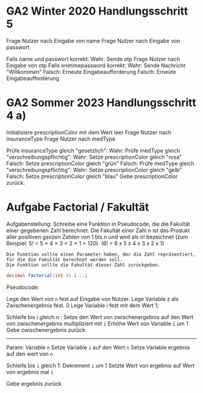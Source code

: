 # GA2 Winter 2020 Handlungsschritt 5

Frage Nutzer nach Eingabe von name
Frage Nutzer nach Eingabe von passwort

Falls name und passwort korrekt:
    Wahr: 
        Sende otp
        Frage Nutzer nach Eingabe von otp
        Falls onetimepassword korrekt:
            Wahr: Sende Nachricht "Willkommen"
            Falsch: Erneute Eingabeaufforderung
    Falsch: Erneute Eingabeaufforderung


# GA2 Sommer 2023 Handlungsschritt 4 a)

Initialisiere prescriptionColor mit dem Wert leer
Frage Nutzer nach insuranceType
Frage Nutzer nach medType

Prüfe insuranceType gleich "gesetzlich":
    Wahr: Prüfe medType gleich "verschreibungspflichtig":
        Wahr: Setze prescriptionColor gleich "rosa"
        Falsch:  Setze prescriptionColor gleich "grün"
    Falsch: Prüfe medType gleich "verschreibungspflichtig":
        Wahr: Setze prescriptionColor gleich "gelb"
        Falsch: Setze prescriptionColor gleich "blau"
Gebe prescriptionColor zurück.


# Aufgabe Factorial / Fakultät

Aufgabenstellung: Schreibe eine Funktion in Pseudocode, die die Fakultät einer gegebenen Zahl berechnet. 
	Die Fakultät einer Zahl n ist das Produkt aller positiven ganzen Zahlen von 1 bis n und wird als n! bezeichnet 
	(zum Beispiel: 5! = 5 × 4 × 3 × 2 × 1 = 120).
	(6! = 6 x 
        5 x 
        4 x 
        3 x 
        2 x 
        1)

	Die Funktion sollte einen Parameter haben, der die Zahl repräsentiert, für die die Fakultät berechnet werden soll.
	Die Funktion sollte die Fakultät dieser Zahl zurückgeben.

```csharp
decimal factorial(int 5) {...}
```

Pseudocode:

Lege den Wert von `n` fest auf Eingabe von Nutzer.
Lege Variable z als Zwischenergebnis fest. 0
Lege Variable i fest mit dem Wert 1;

Schleife bis i gleich n :
    Setze den Wert von zwischenergebnis auf den Wert von zwischenergebnis multipliziert mit `i`
    Erhöhe Wert von Variable `i` um 1
Gebe zwischenergebnis zurück

---

Param: Variable `n`
Setze Variable `i` auf den Wert `n`
Setze Variable ergebnis auf den wert von `n`

Schleife bis `i` gleich 1:
    Dekrement `i` um 1
    Setzte Wert von ergebnis auf Wert von ergebnis mal `i`

Gebe ergebnis zurück